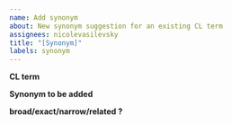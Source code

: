 ```yaml
---
name: Add synonym
about: New synonym suggestion for an existing CL term
assignees: nicolevasilevsky
title: "[Synonym]"
labels: synonym
---
```


**CL term**


**Synonym to be added**


**broad/exact/narrow/related ?**


